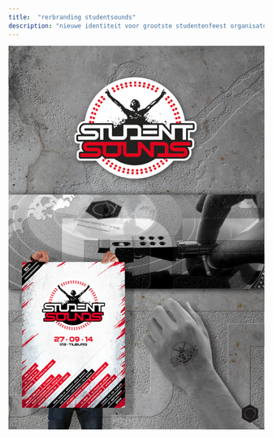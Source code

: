 ```yaml
---
title:  "rerbranding studentsounds"
description: "nieuwe identiteit voor grootste studentenfeest organisator van zuid-nederland"
---
```


![Actie](images/work/BrandingStudentSounds.png)